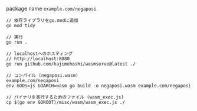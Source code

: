 package name
`example.com/negaposi`

```
// 依存ライブラリをgo.modに追加
go mod tidy
```

```
// 実行
go run .
```

```
// localhostへのホスティング
// http://localhost:8080
go run github.com/hajimehoshi/wasmserve@latest ./

```

```
// コンパイル (negaposi.wasm)
example.com/negaposi 
env GOOS=js GOARCH=wasm go build -o negaposi.wasm example.com/negaposi
```

```
// バイナリを実行するためのファイル (wasm_exec.js)
cp $(go env GOROOT)/misc/wasm/wasm_exec.js ./
```
